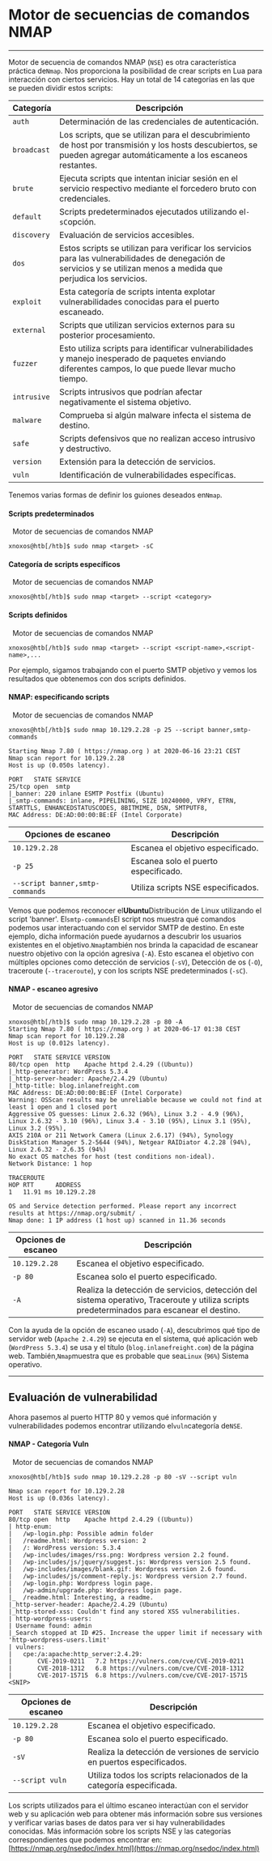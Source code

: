 # Motor de secuencias de comandos NMAP

---

Motor de secuencia de comandos NMAP (`NSE`) es otra característica práctica de`Nmap`. Nos proporciona la posibilidad de crear scripts en Lua para interacción con ciertos servicios. Hay un total de 14 categorías en las que se pueden dividir estos scripts:

|**Categoría**|**Descripción**|
|---|---|
|`auth`|Determinación de las credenciales de autenticación.|
|`broadcast`|Los scripts, que se utilizan para el descubrimiento de host por transmisión y los hosts descubiertos, se pueden agregar automáticamente a los escaneos restantes.|
|`brute`|Ejecuta scripts que intentan iniciar sesión en el servicio respectivo mediante el forcedero bruto con credenciales.|
|`default`|Scripts predeterminados ejecutados utilizando el`-sC`opción.|
|`discovery`|Evaluación de servicios accesibles.|
|`dos`|Estos scripts se utilizan para verificar los servicios para las vulnerabilidades de denegación de servicios y se utilizan menos a medida que perjudica los servicios.|
|`exploit`|Esta categoría de scripts intenta explotar vulnerabilidades conocidas para el puerto escaneado.|
|`external`|Scripts que utilizan servicios externos para su posterior procesamiento.|
|`fuzzer`|Esto utiliza scripts para identificar vulnerabilidades y manejo inesperado de paquetes enviando diferentes campos, lo que puede llevar mucho tiempo.|
|`intrusive`|Scripts intrusivos que podrían afectar negativamente el sistema objetivo.|
|`malware`|Comprueba si algún malware infecta el sistema de destino.|
|`safe`|Scripts defensivos que no realizan acceso intrusivo y destructivo.|
|`version`|Extensión para la detección de servicios.|
|`vuln`|Identificación de vulnerabilidades específicas.|

Tenemos varias formas de definir los guiones deseados en`Nmap`.

#### Scripts predeterminados

  Motor de secuencias de comandos NMAP

```shell-session
xnoxos@htb[/htb]$ sudo nmap <target> -sC
```

#### Categoría de scripts específicos

  Motor de secuencias de comandos NMAP

```shell-session
xnoxos@htb[/htb]$ sudo nmap <target> --script <category>
```

#### Scripts definidos

  Motor de secuencias de comandos NMAP

```shell-session
xnoxos@htb[/htb]$ sudo nmap <target> --script <script-name>,<script-name>,...
```

Por ejemplo, sigamos trabajando con el puerto SMTP objetivo y vemos los resultados que obtenemos con dos scripts definidos.

#### NMAP: especificando scripts

  Motor de secuencias de comandos NMAP

```shell-session
xnoxos@htb[/htb]$ sudo nmap 10.129.2.28 -p 25 --script banner,smtp-commands

Starting Nmap 7.80 ( https://nmap.org ) at 2020-06-16 23:21 CEST
Nmap scan report for 10.129.2.28
Host is up (0.050s latency).

PORT   STATE SERVICE
25/tcp open  smtp
|_banner: 220 inlane ESMTP Postfix (Ubuntu)
|_smtp-commands: inlane, PIPELINING, SIZE 10240000, VRFY, ETRN, STARTTLS, ENHANCEDSTATUSCODES, 8BITMIME, DSN, SMTPUTF8,
MAC Address: DE:AD:00:00:BE:EF (Intel Corporate)
```

|**Opciones de escaneo**|**Descripción**|
|---|---|
|`10.129.2.28`|Escanea el objetivo especificado.|
|`-p 25`|Escanea solo el puerto especificado.|
|`--script banner,smtp-commands`|Utiliza scripts NSE especificados.|

Vemos que podemos reconocer el**Ubuntu**Distribución de Linux utilizando el script 'banner'. El`smtp-commands`El script nos muestra qué comandos podemos usar interactuando con el servidor SMTP de destino. En este ejemplo, dicha información puede ayudarnos a descubrir los usuarios existentes en el objetivo.`Nmap`también nos brinda la capacidad de escanear nuestro objetivo con la opción agresiva (`-A`). Esto escanea el objetivo con múltiples opciones como detección de servicios (`-sV`), Detección de os (`-O`), traceroute (`--traceroute`), y con los scripts NSE predeterminados (`-sC`).

#### NMAP - escaneo agresivo

  Motor de secuencias de comandos NMAP

```shell-session
xnoxos@htb[/htb]$ sudo nmap 10.129.2.28 -p 80 -A
Starting Nmap 7.80 ( https://nmap.org ) at 2020-06-17 01:38 CEST
Nmap scan report for 10.129.2.28
Host is up (0.012s latency).

PORT   STATE SERVICE VERSION
80/tcp open  http    Apache httpd 2.4.29 ((Ubuntu))
|_http-generator: WordPress 5.3.4
|_http-server-header: Apache/2.4.29 (Ubuntu)
|_http-title: blog.inlanefreight.com
MAC Address: DE:AD:00:00:BE:EF (Intel Corporate)
Warning: OSScan results may be unreliable because we could not find at least 1 open and 1 closed port
Aggressive OS guesses: Linux 2.6.32 (96%), Linux 3.2 - 4.9 (96%), Linux 2.6.32 - 3.10 (96%), Linux 3.4 - 3.10 (95%), Linux 3.1 (95%), Linux 3.2 (95%), 
AXIS 210A or 211 Network Camera (Linux 2.6.17) (94%), Synology DiskStation Manager 5.2-5644 (94%), Netgear RAIDiator 4.2.28 (94%), 
Linux 2.6.32 - 2.6.35 (94%)
No exact OS matches for host (test conditions non-ideal).
Network Distance: 1 hop

TRACEROUTE
HOP RTT      ADDRESS
1   11.91 ms 10.129.2.28

OS and Service detection performed. Please report any incorrect results at https://nmap.org/submit/ .
Nmap done: 1 IP address (1 host up) scanned in 11.36 seconds
```

|**Opciones de escaneo**|**Descripción**|
|---|---|
|`10.129.2.28`|Escanea el objetivo especificado.|
|`-p 80`|Escanea solo el puerto especificado.|
|`-A`|Realiza la detección de servicios, detección del sistema operativo, Traceroute y utiliza scripts predeterminados para escanear el destino.|

Con la ayuda de la opción de escaneo usado (`-A`), descubrimos qué tipo de servidor web (`Apache 2.4.29`) se ejecuta en el sistema, qué aplicación web (`WordPress 5.3.4`) se usa y el título (`blog.inlanefreight.com`) de la página web. También,`Nmap`muestra que es probable que sea`Linux` (`96%`) Sistema operativo.

---

## Evaluación de vulnerabilidad

Ahora pasemos al puerto HTTP 80 y vemos qué información y vulnerabilidades podemos encontrar utilizando el`vuln`categoría de`NSE`.

#### NMAP - Categoría Vuln

  Motor de secuencias de comandos NMAP

```shell-session
xnoxos@htb[/htb]$ sudo nmap 10.129.2.28 -p 80 -sV --script vuln 

Nmap scan report for 10.129.2.28
Host is up (0.036s latency).

PORT   STATE SERVICE VERSION
80/tcp open  http    Apache httpd 2.4.29 ((Ubuntu))
| http-enum:
|   /wp-login.php: Possible admin folder
|   /readme.html: Wordpress version: 2
|   /: WordPress version: 5.3.4
|   /wp-includes/images/rss.png: Wordpress version 2.2 found.
|   /wp-includes/js/jquery/suggest.js: Wordpress version 2.5 found.
|   /wp-includes/images/blank.gif: Wordpress version 2.6 found.
|   /wp-includes/js/comment-reply.js: Wordpress version 2.7 found.
|   /wp-login.php: Wordpress login page.
|   /wp-admin/upgrade.php: Wordpress login page.
|_  /readme.html: Interesting, a readme.
|_http-server-header: Apache/2.4.29 (Ubuntu)
|_http-stored-xss: Couldn't find any stored XSS vulnerabilities.
| http-wordpress-users:
| Username found: admin
|_Search stopped at ID #25. Increase the upper limit if necessary with 'http-wordpress-users.limit'
| vulners:
|   cpe:/a:apache:http_server:2.4.29:
|     	CVE-2019-0211	7.2	https://vulners.com/cve/CVE-2019-0211
|     	CVE-2018-1312	6.8	https://vulners.com/cve/CVE-2018-1312
|     	CVE-2017-15715	6.8	https://vulners.com/cve/CVE-2017-15715
<SNIP>
```

|**Opciones de escaneo**|**Descripción**|
|---|---|
|`10.129.2.28`|Escanea el objetivo especificado.|
|`-p 80`|Escanea solo el puerto especificado.|
|`-sV`|Realiza la detección de versiones de servicio en puertos especificados.|
|`--script vuln`|Utiliza todos los scripts relacionados de la categoría especificada.|

Los scripts utilizados para el último escaneo interactúan con el servidor web y su aplicación web para obtener más información sobre sus versiones y verificar varias bases de datos para ver si hay vulnerabilidades conocidas. Más información sobre los scripts NSE y las categorías correspondientes que podemos encontrar en:[https://nmap.org/nsedoc/index.html](https://nmap.org/nsedoc/index.html)